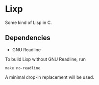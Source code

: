 Lixp
====

Some kind of Lisp in C.

Dependencies
------------

 * GNU Readline

To build Lixp without GNU Readline, run

    make no-readline

A minimal drop-in replacement will be used.
